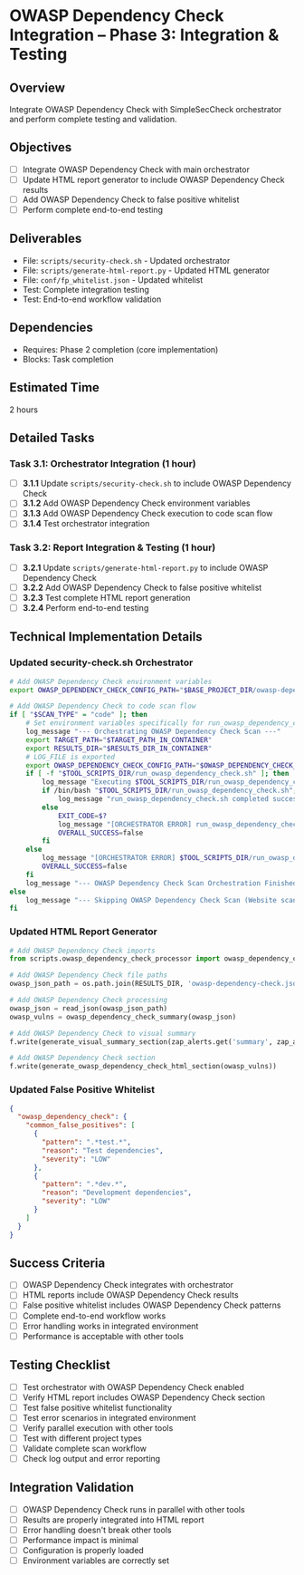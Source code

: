 # OWASP Dependency Check Integration – Phase 3: Integration & Testing

## Overview
Integrate OWASP Dependency Check with SimpleSecCheck orchestrator and perform complete testing and validation.

## Objectives
- [ ] Integrate OWASP Dependency Check with main orchestrator
- [ ] Update HTML report generator to include OWASP Dependency Check results
- [ ] Add OWASP Dependency Check to false positive whitelist
- [ ] Perform complete end-to-end testing

## Deliverables
- File: `scripts/security-check.sh` - Updated orchestrator
- File: `scripts/generate-html-report.py` - Updated HTML generator
- File: `conf/fp_whitelist.json` - Updated whitelist
- Test: Complete integration testing
- Test: End-to-end workflow validation

## Dependencies
- Requires: Phase 2 completion (core implementation)
- Blocks: Task completion

## Estimated Time
2 hours

## Detailed Tasks

### Task 3.1: Orchestrator Integration (1 hour)
- [ ] **3.1.1** Update `scripts/security-check.sh` to include OWASP Dependency Check
- [ ] **3.1.2** Add OWASP Dependency Check environment variables
- [ ] **3.1.3** Add OWASP Dependency Check execution to code scan flow
- [ ] **3.1.4** Test orchestrator integration

### Task 3.2: Report Integration & Testing (1 hour)
- [ ] **3.2.1** Update `scripts/generate-html-report.py` to include OWASP Dependency Check
- [ ] **3.2.2** Add OWASP Dependency Check to false positive whitelist
- [ ] **3.2.3** Test complete HTML report generation
- [ ] **3.2.4** Perform end-to-end testing

## Technical Implementation Details

### Updated security-check.sh Orchestrator
```bash
# Add OWASP Dependency Check environment variables
export OWASP_DEPENDENCY_CHECK_CONFIG_PATH="$BASE_PROJECT_DIR/owasp-dependency-check/config.yaml"

# Add OWASP Dependency Check to code scan flow
if [ "$SCAN_TYPE" = "code" ]; then
    # Set environment variables specifically for run_owasp_dependency_check.sh
    log_message "--- Orchestrating OWASP Dependency Check Scan ---"
    export TARGET_PATH="$TARGET_PATH_IN_CONTAINER"
    export RESULTS_DIR="$RESULTS_DIR_IN_CONTAINER"
    # LOG_FILE is exported
    export OWASP_DEPENDENCY_CHECK_CONFIG_PATH="$OWASP_DEPENDENCY_CHECK_CONFIG_PATH"
    if [ -f "$TOOL_SCRIPTS_DIR/run_owasp_dependency_check.sh" ]; then
        log_message "Executing $TOOL_SCRIPTS_DIR/run_owasp_dependency_check.sh..."
        if /bin/bash "$TOOL_SCRIPTS_DIR/run_owasp_dependency_check.sh"; then
            log_message "run_owasp_dependency_check.sh completed successfully (exit code 0)."
        else
            EXIT_CODE=$?
            log_message "[ORCHESTRATOR ERROR] run_owasp_dependency_check.sh failed with exit code $EXIT_CODE."
            OVERALL_SUCCESS=false
        fi
    else
        log_message "[ORCHESTRATOR ERROR] $TOOL_SCRIPTS_DIR/run_owasp_dependency_check.sh not found!"
        OVERALL_SUCCESS=false
    fi
    log_message "--- OWASP Dependency Check Scan Orchestration Finished ---"
else
    log_message "--- Skipping OWASP Dependency Check Scan (Website scan mode) ---"
fi
```

### Updated HTML Report Generator
```python
# Add OWASP Dependency Check imports
from scripts.owasp_dependency_check_processor import owasp_dependency_check_summary, generate_owasp_dependency_check_html_section

# Add OWASP Dependency Check file paths
owasp_json_path = os.path.join(RESULTS_DIR, 'owasp-dependency-check.json')

# Add OWASP Dependency Check processing
owasp_json = read_json(owasp_json_path)
owasp_vulns = owasp_dependency_check_summary(owasp_json)

# Add OWASP Dependency Check to visual summary
f.write(generate_visual_summary_section(zap_alerts.get('summary', zap_alerts), semgrep_findings, trivy_vulns, codeql_findings, nuclei_findings, owasp_vulns))

# Add OWASP Dependency Check section
f.write(generate_owasp_dependency_check_html_section(owasp_vulns))
```

### Updated False Positive Whitelist
```json
{
  "owasp_dependency_check": {
    "common_false_positives": [
      {
        "pattern": ".*test.*",
        "reason": "Test dependencies",
        "severity": "LOW"
      },
      {
        "pattern": ".*dev.*",
        "reason": "Development dependencies",
        "severity": "LOW"
      }
    ]
  }
}
```

## Success Criteria
- [ ] OWASP Dependency Check integrates with orchestrator
- [ ] HTML reports include OWASP Dependency Check results
- [ ] False positive whitelist includes OWASP Dependency Check patterns
- [ ] Complete end-to-end workflow works
- [ ] Error handling works in integrated environment
- [ ] Performance is acceptable with other tools

## Testing Checklist
- [ ] Test orchestrator with OWASP Dependency Check enabled
- [ ] Verify HTML report includes OWASP Dependency Check section
- [ ] Test false positive whitelist functionality
- [ ] Test error scenarios in integrated environment
- [ ] Verify parallel execution with other tools
- [ ] Test with different project types
- [ ] Validate complete scan workflow
- [ ] Check log output and error reporting

## Integration Validation
- [ ] OWASP Dependency Check runs in parallel with other tools
- [ ] Results are properly integrated into HTML report
- [ ] Error handling doesn't break other tools
- [ ] Performance impact is minimal
- [ ] Configuration is properly loaded
- [ ] Environment variables are correctly set
